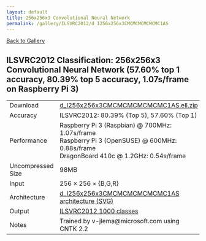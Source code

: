 ```yaml
---
layout: default
title: 256x256x3 Convolutional Neural Network
permalink: /gallery/ILSVRC2012/d_I256x256x3CMCMCMCMCMCMC1AS
---
```


[Back to Gallery](/ELL/gallery)

## ILSVRC2012 Classification: 256x256x3 Convolutional Neural Network (57.60% top 1 accuracy, 80.39% top 5 accuracy, 1.07s/frame on Raspberry Pi 3)

<table class="table table-striped table-bordered">
    <tr>
        <td> Download </td>
        <td colspan="3"> <a href="https://github.com/Microsoft/ELL-models/raw/master/models/ILSVRC2012/d_I256x256x3CMCMCMCMCMCMC1AS/d_I256x256x3CMCMCMCMCMCMC1AS.ell.zip">d_I256x256x3CMCMCMCMCMCMC1AS.ell.zip</a></td>
    </tr>
    <tr>
        <td> Accuracy </td>
        <td colspan="3"> ILSVRC2012: 80.39% (Top 5), 57.60% (Top 1) </td>
    </tr>
    <tr>
        <td> Performance </td>
        <td colspan="3"> Raspberry Pi 3 (Raspbian) @ 700MHz: 1.07s/frame<br>Raspberry Pi 3 (OpenSUSE) @ 600MHz: 0.88s/frame<br>DragonBoard 410c @ 1.2GHz: 0.54s/frame </td>
    </tr>
    <tr>
        <td> Uncompressed Size </td>
        <td colspan="3"> 98MB </td>
    </tr>
    <tr>
        <td> Input </td>
        <td colspan="3"> 256 &times; 256 &times; {B,G,R} </td>
    </tr>
    <tr>
        <td> Architecture </td>
        <td>
            <a href="https://github.com/Microsoft/ELL-models/raw/master/models/ILSVRC2012/d_I256x256x3CMCMCMCMCMCMC1AS/d_I256x256x3CMCMCMCMCMCMC1AS.cntk.svg?sanitize=true" target="_blank">d_I256x256x3CMCMCMCMCMCMC1AS architecture (SVG)</a>
        </td>
    </tr>
    <tr>
        <td> Output </td>
        <td colspan="3"> <a href="https://github.com/Microsoft/ELL-models/raw/master/models/ILSVRC2012/categories.txt">ILSVRC2012 1000 classes</a> </td>
    </tr>
    <tr>
        <td> Notes </td>
        <td colspan="3"> Trained by v-jlema@microsoft.com using CNTK 2.2 </td>
    </tr>
</table>

